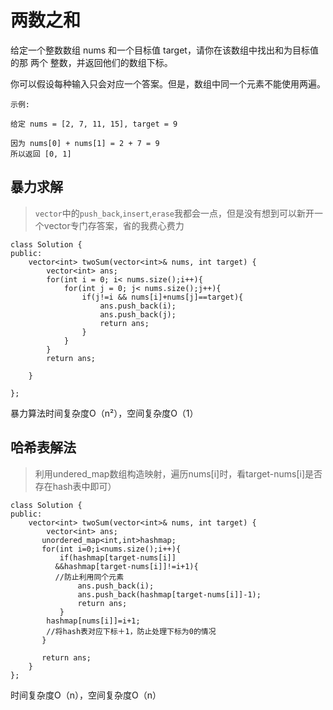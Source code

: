 # 两数之和
给定一个整数数组 nums 和一个目标值 target，请你在该数组中找出和为目标值的那 两个 整数，并返回他们的数组下标。

你可以假设每种输入只会对应一个答案。但是，数组中同一个元素不能使用两遍。

```
示例:

给定 nums = [2, 7, 11, 15], target = 9

因为 nums[0] + nums[1] = 2 + 7 = 9
所以返回 [0, 1]
```

## 暴力求解
>`vector`中的`push_back`,`insert`,`erase`我都会一点，但是没有想到可以新开一个vector专门存答案，省的我费心费力
```
class Solution {
public:
    vector<int> twoSum(vector<int>& nums, int target) {
        vector<int> ans;
        for(int i = 0; i< nums.size();i++){
            for(int j = 0; j< nums.size();j++){
                if(j!=i && nums[i]+nums[j]==target){
                    ans.push_back(i);
                    ans.push_back(j);
                    return ans;
                }
            }
        }
        return ans;

    }

};
```
暴力算法时间复杂度O（n²），空间复杂度O（1）

## 哈希表解法
> 利用undered_map数组构造映射，遍历nums[i]时，看target-nums[i]是否存在hash表中即可）
```
class Solution {
public:
    vector<int> twoSum(vector<int>& nums, int target) {
        vector<int> ans;
       unordered_map<int,int>hashmap;
       for(int i=0;i<nums.size();i++){
           if(hashmap[target-nums[i]]
          &&hashmap[target-nums[i]]!=i+1){
          //防止利用同个元素
               ans.push_back(i);
               ans.push_back(hashmap[target-nums[i]]-1);
               return ans;
           }
        hashmap[nums[i]]=i+1;
        //将hash表对应下标＋1，防止处理下标为0的情况
       }
      
       return ans;
    }
};
```
时间复杂度O（n），空间复杂度O（n）
